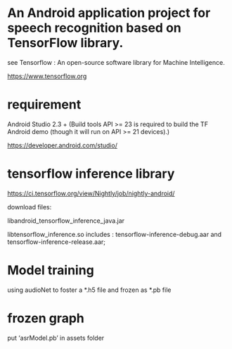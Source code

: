 # An Android application project for speech recognition based on TensorFlow  library. 

see Tensorflow : An open-source software library for Machine Intelligence. 

https://www.tensorflow.org

# requirement

Android Studio 2.3 + (Build tools API >= 23 is required to build the TF Android
demo (though it will run on API >= 21 devices).)

https://developer.android.com/studio/

# tensorflow inference library

https://ci.tensorflow.org/view/Nightly/job/nightly-android/

download files:

libandroid_tensorflow_inference_java.jar

libtensorflow_inference.so includes : tensorflow-inference-debug.aar and tensorflow-inference-release.aar;

# Model  training
using audioNet to foster a *.h5 file and frozen as *.pb file

# frozen graph
put ‘asrModel.pb’ in assets folder


